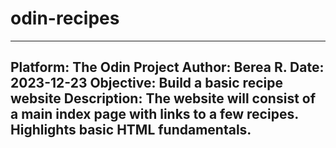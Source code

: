 # odin-recipes
---
Platform: The Odin Project
Author: Berea R.
Date: 2023-12-23
Objective: Build a basic recipe website
Description:
The website will consist of a main index page with links to a few recipes. Highlights basic HTML fundamentals.
---